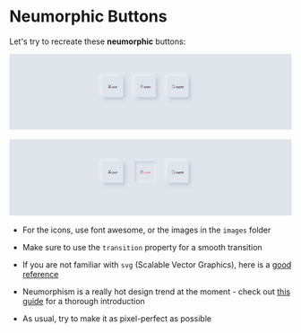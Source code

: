 # Neumorphic Buttons

Let's try to recreate these **neumorphic** buttons:

![example](images/example.png)

![example hover](images/example-hover.png)

- For the icons, use font awesome, or the images in the `images` folder

- Make sure to use the `transition` property for a smooth transition

- If you are not familiar with `svg` (Scalable Vector Graphics), here is a [good reference](https://developer.mozilla.org/en-US/docs/Web/SVG/Tutorial)

- Neumorphism is a really hot design trend at the moment - check out [this guide](https://css-tricks.com/neumorphism-and-css/) for a thorough introduction

- As usual, try to make it as pixel-perfect as possible
